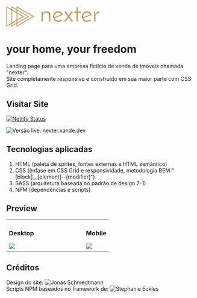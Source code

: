 <img src="https://github.com/alexandregiaccheri/nexter/blob/main/src/assets/logo.png" width=250>

# your home, your freedom

Landing page para uma empresa fictícia de venda de imóveis chamada "nexter". <br>
Site completamente responsivo e construído em sua maior parte com CSS Grid.

## Visitar Site

[![Netlify Status](https://api.netlify.com/api/v1/badges/1a97455a-d70a-4054-bc8f-95569f0ce42c/deploy-status)](https://app.netlify.com/sites/nexter-xande/deploys)

![Versão live: nexter.xande.dev](https://nexter.xande.dev/)

## Tecnologias aplicadas

1. HTML (paleta de sprites, fontes externas e HTML semântico)
2. CSS (ênfase em CSS Grid e responsividade, metodologia BEM "[block]__[element]--[modifier]")
3. SASS (arquitetura baseada no padrão de design 7-1)
4. NPM (dependências e scripts)

## Preview

<table> 

<tr>

<td width=75%>

### Desktop
<img src="https://lh4.googleusercontent.com/mm3GeUzEviIB561KZNy0HeTeAx2BG1qhyC8KmE4-eYn9yjUIpnbBZvrI2KDQ2FpbNxc=w2400">

</td>

<td width=25%>

### Mobile
<img src="https://lh4.googleusercontent.com/6c4ZDTPOIMfkx6XrIN4_YuwHHLR68j1q99mVwU-25lLKoozf9yQix-9TmtNiq9F3A-A=w2400">

</td>

</tr>

</table>

## Créditos
Design do site: ![Jonas Schmedtmann](https://github.com/jonasschmedtmann) <br>
Scripts NPM baseados no framework de: ![Stephanie Eckles](https://github.com/5t3ph)
